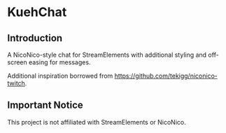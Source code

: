 # KuehChat

## Introduction
A NicoNico-style chat for StreamElements with additional styling and off-screen easing for messages.

Additional inspiration borrowed from https://github.com/tekigg/niconico-twitch.

## Important Notice
This project is not affiliated with StreamElements or NicoNico.
